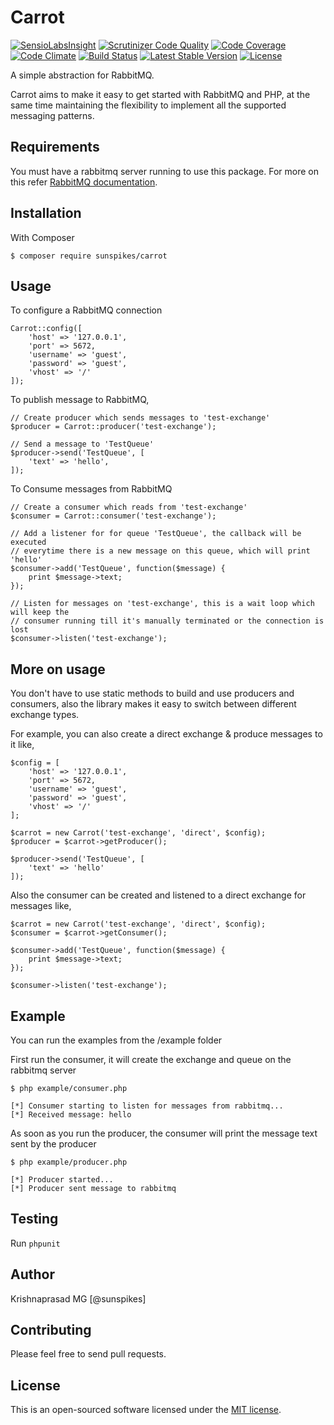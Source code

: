 Carrot
============

[![SensioLabsInsight](https://insight.sensiolabs.com/projects/8a5e6274-af30-4606-8a5a-2b514ddace8e/mini.png)](https://insight.sensiolabs.com/projects/8a5e6274-af30-4606-8a5a-2b514ddace8e)
[![Scrutinizer Code Quality](https://scrutinizer-ci.com/g/sunspikes/carrot/badges/quality-score.png?b=master)](https://scrutinizer-ci.com/g/sunspikes/carrot/?branch=master)
[![Code Coverage](https://scrutinizer-ci.com/g/sunspikes/carrot/badges/coverage.png?b=master)](https://scrutinizer-ci.com/g/sunspikes/carrot/?branch=master)
[![Code Climate](https://codeclimate.com/github/sunspikes/carrot/badges/gpa.svg)](https://codeclimate.com/github/sunspikes/carrot)
[![Build Status](https://travis-ci.org/sunspikes/carrot.svg?branch=master)](https://travis-ci.org/sunspikes/carrot)
[![Latest Stable Version](https://poser.pugx.org/sunspikes/carrot/v/stable)](https://packagist.org/packages/sunspikes/carrot)
[![License](https://poser.pugx.org/sunspikes/carrot/license)](https://packagist.org/packages/sunspikes/carrot)

A simple abstraction for RabbitMQ.

Carrot aims to make it easy to get started with RabbitMQ and PHP, at the same time maintaining the flexibility to implement all the supported messaging patterns.

## Requirements

You must have a rabbitmq server running to use this package. For more on this refer [RabbitMQ documentation](https://www.rabbitmq.com/download.html).

## Installation

With Composer

```
$ composer require sunspikes/carrot
```

## Usage

To configure a RabbitMQ connection

```
Carrot::config([  
    'host' => '127.0.0.1',
    'port' => 5672,
    'username' => 'guest',
    'password' => 'guest',
    'vhost' => '/'
]);
```

To publish message to RabbitMQ,

```
// Create producer which sends messages to 'test-exchange'
$producer = Carrot::producer('test-exchange');

// Send a message to 'TestQueue'
$producer->send('TestQueue', [
    'text' => 'hello',
]);
```

To Consume messages from RabbitMQ

```
// Create a consumer which reads from 'test-exchange'
$consumer = Carrot::consumer('test-exchange');

// Add a listener for for queue 'TestQueue', the callback will be executed
// everytime there is a new message on this queue, which will print 'hello'
$consumer->add('TestQueue', function($message) {
    print $message->text;
});

// Listen for messages on 'test-exchange', this is a wait loop which will keep the
// consumer running till it's manually terminated or the connection is lost
$consumer->listen('test-exchange');
```

## More on usage

You don't have to use static methods to build and use producers and consumers, also the library makes it easy to switch between different exchange types.

For example, you can also create a direct exchange & produce messages to it like,

```
$config = [
    'host' => '127.0.0.1',
    'port' => 5672,
    'username' => 'guest',
    'password' => 'guest',
    'vhost' => '/'
];

$carrot = new Carrot('test-exchange', 'direct', $config);
$producer = $carrot->getProducer();

$producer->send('TestQueue', [
    'text' => 'hello'
]);
```

Also the consumer can be created and listened to a direct exchange for messages like,

```
$carrot = new Carrot('test-exchange', 'direct', $config);
$consumer = $carrot->getConsumer();

$consumer->add('TestQueue', function($message) {
    print $message->text;
});

$consumer->listen('test-exchange');
```

## Example

You can run the examples from the /example folder

First run the consumer, it will create the exchange and queue on the rabbitmq server

```
$ php example/consumer.php

[*] Consumer starting to listen for messages from rabbitmq...
[*] Received message: hello
```

As soon as you run the producer, the consumer will print the message text sent by the producer

```
$ php example/producer.php

[*] Producer started...
[*] Producer sent message to rabbitmq
```

## Testing

Run `phpunit`

## Author

Krishnaprasad MG [@sunspikes]

## Contributing

Please feel free to send pull requests.

## License

This is an open-sourced software licensed under the [MIT license](http://opensource.org/licenses/MIT).
